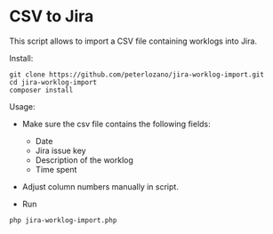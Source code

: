 # CSV to Jira

This script allows to import a CSV file containing worklogs into Jira.

Install:

```
git clone https://github.com/peterlozano/jira-worklog-import.git
cd jira-worklog-import
composer install
```

Usage:

* Make sure the csv file contains the following fields:
  * Date
  * Jira issue key
  * Description of the worklog
  * Time spent
  
* Adjust column numbers manually in script.

* Run
```
php jira-worklog-import.php
```